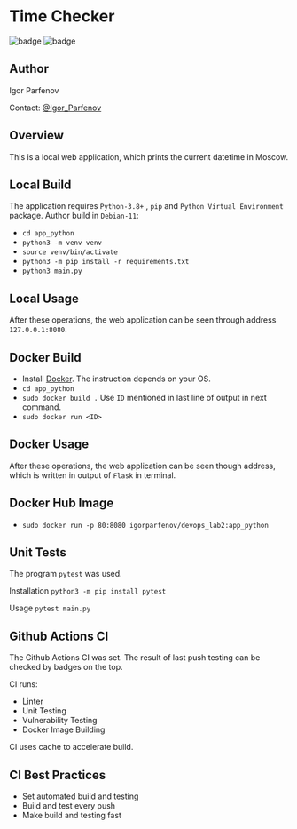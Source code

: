 # Time Checker

![badge](https://github.com/ParfenovIgor/labs/actions/workflows/app_python.yml/badge.svg?branch=lab3)
![badge](https://github.com/ParfenovIgor/labs/actions/workflows/app_php.yml/badge.svg?branch=lab3)

## Author

Igor Parfenov

Contact: [@Igor_Parfenov](https://t.me/Igor_Parfenov)

## Overview

This is a local web application, which prints the current datetime in Moscow.

## Local Build

The application requires `Python-3.8+` , `pip` and `Python Virtual Environment` package.
Author build in `Debian-11`:

* `cd app_python`
* `python3 -m venv venv`
* `source venv/bin/activate`
* `python3 -m pip install -r requirements.txt`
* `python3 main.py`

## Local Usage

After these operations, the web application can be seen through address `127.0.0.1:8080`.

## Docker Build

* Install [Docker](https://docs.docker.com/). The instruction depends on your OS.
* `cd app_python`
* `sudo docker build .` Use `ID` mentioned in last line of output in next command.
* `sudo docker run <ID>`

## Docker Usage

After these operations, the web application can be seen though address, which is
written in output of `Flask` in terminal.

## Docker Hub Image

* `sudo docker run -p 80:8080 igorparfenov/devops_lab2:app_python`

## Unit Tests

The program `pytest` was used.

Installation `python3 -m pip install pytest`

Usage `pytest main.py`

## Github Actions CI

The Github Actions CI was set. The result of last push testing can be checked by badges on the top.

CI runs:

* Linter
* Unit Testing
* Vulnerability Testing
* Docker Image Building

CI uses cache to accelerate build.

## CI Best Practices

* Set automated build and testing
* Build and test every push
* Make build and testing fast
